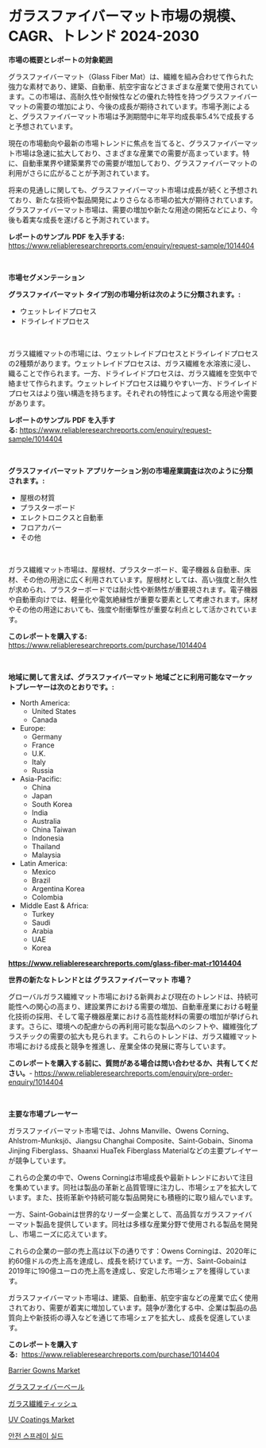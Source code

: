 <p><h1>ガラスファイバーマット市場の規模、CAGR、トレンド 2024-2030</h1></p><p><strong>市場の概要とレポートの対象範囲</strong></p>
<p><p>グラスファイバーマット（Glass Fiber Mat）は、繊維を組み合わせて作られた強力な素材であり、建築、自動車、航空宇宙などさまざまな産業で使用されています。この市場は、高耐久性や耐候性などの優れた特性を持つグラスファイバーマットの需要の増加により、今後の成長が期待されています。市場予測によると、グラスファイバーマット市場は予測期間中に年平均成長率5.4%で成長すると予想されています。</p><p>現在の市場動向や最新の市場トレンドに焦点を当てると、グラスファイバーマット市場は急速に拡大しており、さまざまな産業での需要が高まっています。特に、自動車業界や建築業界での需要が増加しており、グラスファイバーマットの利用がさらに広がることが予測されています。</p><p>将来の見通しに関しても、グラスファイバーマット市場は成長が続くと予想されており、新たな技術や製品開発によりさらなる市場の拡大が期待されています。グラスファイバーマット市場は、需要の増加や新たな用途の開拓などにより、今後も着実な成長を遂げると予測されています。</p></p>
<p><strong>レポートのサンプル PDF を入手する:</strong> <a href="https://www.reliableresearchreports.com/enquiry/request-sample/1014404">https://www.reliableresearchreports.com/enquiry/request-sample/1014404</a></p>
<p>&nbsp;</p>
<p><strong>市場セグメンテーション</strong></p>
<p><strong>グラスファイバーマット タイプ別の市場分析は次のように分類されます。:</strong></p>
<p><ul><li>ウェットレイドプロセス</li><li>ドライレイドプロセス</li></ul></p>
<p>&nbsp;</p>
<p><p>ガラス繊維マットの市場には、ウェットレイドプロセスとドライレイドプロセスの2種類があります。ウェットレイドプロセスは、ガラス繊維を水溶液に浸し、織ることで作られます。一方、ドライレイドプロセスは、ガラス繊維を空気中で絡ませて作られます。ウェットレイドプロセスは織りやすい一方、ドライレイドプロセスはより強い構造を持ちます。それぞれの特性によって異なる用途や需要があります。</p></p>
<p><strong>レポートのサンプル PDF を入手する:</strong>&nbsp;<a href="https://www.reliableresearchreports.com/enquiry/request-sample/1014404">https://www.reliableresearchreports.com/enquiry/request-sample/1014404</a></p>
<p>&nbsp;</p>
<p><strong> グラスファイバーマット アプリケーション別の市場産業調査は次のように分類されます。:</strong></p>
<p><ul><li>屋根の材質</li><li>プラスターボード</li><li>エレクトロニクスと自動車</li><li>フロアカバー</li><li>その他</li></ul></p>
<p>&nbsp;</p>
<p><p>ガラス繊維マット市場は、屋根材、プラスターボード、電子機器＆自動車、床材、その他の用途に広く利用されています。屋根材としては、高い強度と耐久性が求められ、プラスターボードでは耐火性や断熱性が重要視されます。電子機器や自動車向けでは、軽量化や電気絶縁性が重要な要素として考慮されます。床材やその他の用途においても、強度や耐衝撃性が重要な利点として活かされています。</p></p>
<p><strong>このレポートを購入する:</strong>&nbsp; <a href="https://www.reliableresearchreports.com/purchase/1014404">https://www.reliableresearchreports.com/purchase/1014404</a></p>
<p>&nbsp;</p>
<p><strong>地域に関して言えば、グラスファイバーマット 地域ごとに利用可能なマーケットプレーヤーは次のとおりです。:</strong></p>
<p><ul>
    <li>
        North America:
        <ul>
            <li>United States</li>
            <li>Canada</li>
        </ul>
    </li>
    <li>
        Europe:
        <ul>
            <li>Germany</li>
            <li>France</li>
            <li>U.K.</li>
            <li>Italy</li>
            <li>Russia</li>
        </ul>
    </li>
    <li>
        Asia-Pacific:
        <ul>
            <li>China</li>
            <li>Japan</li>
            <li>South Korea</li>
            <li>India</li>
            <li>Australia</li>
            <li>China Taiwan</li>
            <li>Indonesia</li>
            <li>Thailand</li>
            <li>Malaysia</li>
        </ul>
    </li>
    <li>
        Latin America:
        <ul>
            <li>Mexico</li>
            <li>Brazil</li>
            <li>Argentina Korea</li>
            <li>Colombia</li>
        </ul>
    </li>
    <li>
        Middle East & Africa:
        <ul>
            <li>Turkey</li>
            <li>Saudi</li>
            <li>Arabia</li>
            <li>UAE</li>
            <li>Korea</li>
        </ul>
    </li>
    </ul></p>
<p><strong><a href="https://www.reliableresearchreports.com/glass-fiber-mat-r1014404">https://www.reliableresearchreports.com/glass-fiber-mat-r1014404</a></strong>&nbsp;</p>
<p><strong>世界の新たなトレンドとは グラスファイバーマット 市場？</strong></p>
<p><p>グローバルガラス繊維マット市場における新興および現在のトレンドは、持続可能性への関心の高まり、建設業界における需要の増加、自動車産業における軽量化技術の採用、そして電子機器産業における高性能材料の需要の増加が挙げられます。さらに、環境への配慮からの再利用可能な製品へのシフトや、繊維強化プラスチックの需要の拡大も見られます。これらのトレンドは、ガラス繊維マット市場における成長と競争を推進し、産業全体の発展に寄与しています。</p></p>
<p><strong>このレポートを購入する前に、質問がある場合は問い合わせるか、共有してください。</strong>- <a href="https://www.reliableresearchreports.com/enquiry/pre-order-enquiry/1014404">https://www.reliableresearchreports.com/enquiry/pre-order-enquiry/1014404</a></p>
<p>&nbsp;</p>
<p><strong>主要な市場プレーヤー</strong></p>
<p><p>ガラスファイバーマット市場では、Johns Manville、Owens Corning、Ahlstrom-Munksjö、Jiangsu Changhai Composite、Saint-Gobain、Sinoma Jinjing Fiberglass、Shaanxi HuaTek Fiberglass Materialなどの主要プレイヤーが競争しています。</p><p>これらの企業の中で、Owens Corningは市場成長や最新トレンドにおいて注目を集めています。同社は製品の革新と品質管理に注力し、市場シェアを拡大しています。また、技術革新や持続可能な製品開発にも積極的に取り組んでいます。</p><p>一方、Saint-Gobainは世界的なリーダー企業として、高品質なガラスファイバーマット製品を提供しています。同社は多様な産業分野で使用される製品を開発し、市場ニーズに応えています。</p><p>これらの企業の一部の売上高は以下の通りです：Owens Corningは、2020年に約60億ドルの売上高を達成し、成長を続けています。一方、Saint-Gobainは2019年に190億ユーロの売上高を達成し、安定した市場シェアを獲得しています。</p><p>ガラスファイバーマット市場は、建築、自動車、航空宇宙などの産業で広く使用されており、需要が着実に増加しています。競争が激化する中、企業は製品の品質向上や新技術の導入などを通じて市場シェアを拡大し、成長を促進しています。</p></p>
<p><strong>このレポートを購入する:</strong>&nbsp;&nbsp;<a href="https://www.reliableresearchreports.com/purchase/1014404">https://www.reliableresearchreports.com/purchase/1014404</a></p>
<p><p><a href="https://github.com/gdfhhhj/Market-Research-Report-List-4/blob/main/barrier-gowns-market.md">Barrier Gowns Market</a></p><p><a href="https://github.com/AaronVargas43/Market-Research-Report-List-1/blob/main/858988723897.md">グラスファイバーベール</a></p><p><a href="https://github.com/CloydAbbott2023/Market-Research-Report-List-1/blob/main/173817923898.md">ガラス繊維ティッシュ</a></p><p><a href="https://issuu.com/reportprime-2/docs/uv-coatings-market-size-2030.pptx">UV Coatings Market</a></p><p><a href="https://github.com/Howaoole34545/Market-Research-Report-List-1/blob/main/665796821606.md">안전 스프레이 실드</a></p></p>